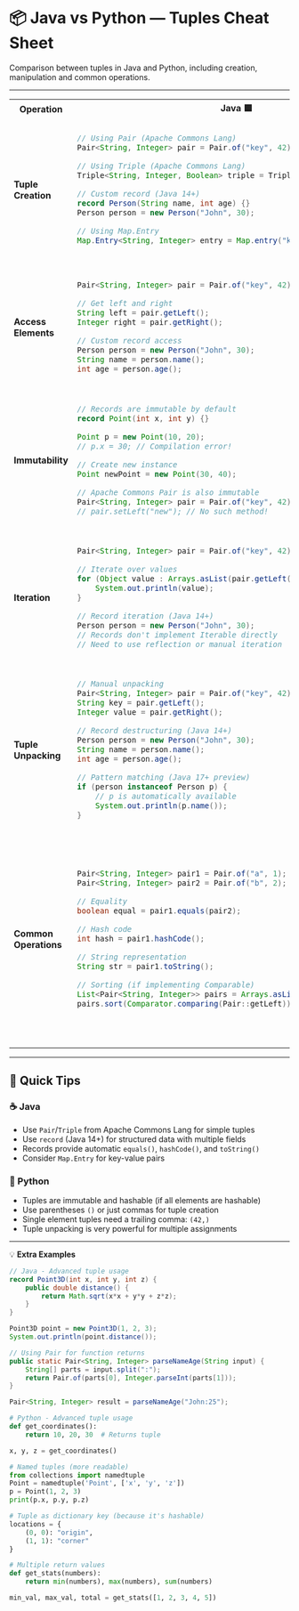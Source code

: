 # 📦 Java vs Python — Tuples Cheat Sheet

Comparison between tuples in Java and Python, including creation, manipulation and common operations.

---

<table>
<tr>
<th>Operation</th>
<th>Java 🟦</th>
<th>Python 🐍</th>
</tr>
<tr>
<td><strong>Tuple Creation</strong></td>
<td>

```java
// Using Pair (Apache Commons Lang)
Pair<String, Integer> pair = Pair.of("key", 42);

// Using Triple (Apache Commons Lang)
Triple<String, Integer, Boolean> triple = Triple.of("name", 25, true);

// Custom record (Java 14+)
record Person(String name, int age) {}
Person person = new Person("John", 30);

// Using Map.Entry
Map.Entry<String, Integer> entry = Map.entry("key", 42);
```

</td>
<td>

```python
# Empty tuple
empty = ()
empty = tuple()

# Tuple with elements
coordinates = (10, 20)
person = ("John", 25, True)

# Single element tuple (note the comma)
single = (42,)

# Tuple unpacking
name, age, active = person
```

</td>
</tr>
<tr>
<td><strong>Access Elements</strong></td>
<td>

```java
Pair<String, Integer> pair = Pair.of("key", 42);

// Get left and right
String left = pair.getLeft();
Integer right = pair.getRight();

// Custom record access
Person person = new Person("John", 30);
String name = person.name();
int age = person.age();
```

</td>
<td>

```python
person = ("John", 25, True)

# By index
name = person[0]
age = person[1]
active = person[2]

# Negative indexing
last = person[-1]

# Slicing
first_two = person[:2]
```

</td>
</tr>
<tr>
<td><strong>Immutability</strong></td>
<td>

```java
// Records are immutable by default
record Point(int x, int y) {}

Point p = new Point(10, 20);
// p.x = 30; // Compilation error!

// Create new instance
Point newPoint = new Point(30, 40);

// Apache Commons Pair is also immutable
Pair<String, Integer> pair = Pair.of("key", 42);
// pair.setLeft("new"); // No such method!
```

</td>
<td>

```python
coordinates = (10, 20)

# Tuples are immutable
# coordinates[0] = 30  # TypeError!

# Create new tuple
new_coordinates = (30, 40)

# Concatenation creates new tuple
combined = coordinates + new_coordinates
```

</td>
</tr>
<tr>
<td><strong>Iteration</strong></td>
<td>

```java
Pair<String, Integer> pair = Pair.of("key", 42);

// Iterate over values
for (Object value : Arrays.asList(pair.getLeft(), pair.getRight())) {
    System.out.println(value);
}

// Record iteration (Java 14+)
Person person = new Person("John", 30);
// Records don't implement Iterable directly
// Need to use reflection or manual iteration
```

</td>
<td>

```python
person = ("John", 25, True)

# Simple iteration
for item in person:
    print(item)

# With enumerate
for i, item in enumerate(person):
    print(f"{i}: {item}")

# Tuple unpacking in loops
for name, age in [("Alice", 25), ("Bob", 30)]:
    print(f"{name} is {age}")
```

</td>
</tr>
<tr>
<td><strong>Tuple Unpacking</strong></td>
<td>

```java
// Manual unpacking
Pair<String, Integer> pair = Pair.of("key", 42);
String key = pair.getLeft();
Integer value = pair.getRight();

// Record destructuring (Java 14+)
Person person = new Person("John", 30);
String name = person.name();
int age = person.age();

// Pattern matching (Java 17+ preview)
if (person instanceof Person p) {
    // p is automatically available
    System.out.println(p.name());
}
```

</td>
<td>

```python
person = ("John", 25, True)

# Unpacking
name, age, active = person

# Partial unpacking
name, *rest = person  # name="John", rest=[25, True]

# Ignoring values
name, _, active = person  # ignore age

# Multiple assignment
x, y = 10, 20
```

</td>
</tr>
<tr>
<td><strong>Common Operations</strong></td>
<td>

```java
Pair<String, Integer> pair1 = Pair.of("a", 1);
Pair<String, Integer> pair2 = Pair.of("b", 2);

// Equality
boolean equal = pair1.equals(pair2);

// Hash code
int hash = pair1.hashCode();

// String representation
String str = pair1.toString();

// Sorting (if implementing Comparable)
List<Pair<String, Integer>> pairs = Arrays.asList(pair1, pair2);
pairs.sort(Comparator.comparing(Pair::getLeft));
```

</td>
<td>

```python
tuple1 = ("a", 1)
tuple2 = ("b", 2)

# Equality
equal = tuple1 == tuple2

# Hash (if all elements are hashable)
hash_val = hash(tuple1)

# String representation
str_repr = str(tuple1)

# Sorting
tuples = [tuple1, tuple2]
sorted_tuples = sorted(tuples)

# Count occurrences
count = tuple1.count("a")

# Find index
index = tuple1.index(1)
```

</td>
</tr>
</table>

---

## 🧩 Quick Tips

### ☕ Java
- Use `Pair`/`Triple` from Apache Commons Lang for simple tuples
- Use `record` (Java 14+) for structured data with multiple fields
- Records provide automatic `equals()`, `hashCode()`, and `toString()`
- Consider `Map.Entry` for key-value pairs

### 🐍 Python
- Tuples are immutable and hashable (if all elements are hashable)
- Use parentheses `()` or just commas for tuple creation
- Single element tuples need a trailing comma: `(42,)`
- Tuple unpacking is very powerful for multiple assignments

---

💡 **Extra Examples**

```java
// Java - Advanced tuple usage
record Point3D(int x, int y, int z) {
    public double distance() {
        return Math.sqrt(x*x + y*y + z*z);
    }
}

Point3D point = new Point3D(1, 2, 3);
System.out.println(point.distance());

// Using Pair for function returns
public static Pair<String, Integer> parseNameAge(String input) {
    String[] parts = input.split(":");
    return Pair.of(parts[0], Integer.parseInt(parts[1]));
}

Pair<String, Integer> result = parseNameAge("John:25");
```

```python
# Python - Advanced tuple usage
def get_coordinates():
    return 10, 20, 30  # Returns tuple

x, y, z = get_coordinates()

# Named tuples (more readable)
from collections import namedtuple
Point = namedtuple('Point', ['x', 'y', 'z'])
p = Point(1, 2, 3)
print(p.x, p.y, p.z)

# Tuple as dictionary key (because it's hashable)
locations = {
    (0, 0): "origin",
    (1, 1): "corner"
}

# Multiple return values
def get_stats(numbers):
    return min(numbers), max(numbers), sum(numbers)

min_val, max_val, total = get_stats([1, 2, 3, 4, 5])
```
